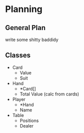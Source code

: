 # Planning

## General Plan

write some shitty baddidy

## Classes

- Card
    - Value
    - Suit
- Hand
    - *Card[]
    - Total Value (calc from cards)
- Player
    - *Hand
    - Name
- Table
    - Positions
    - Dealer